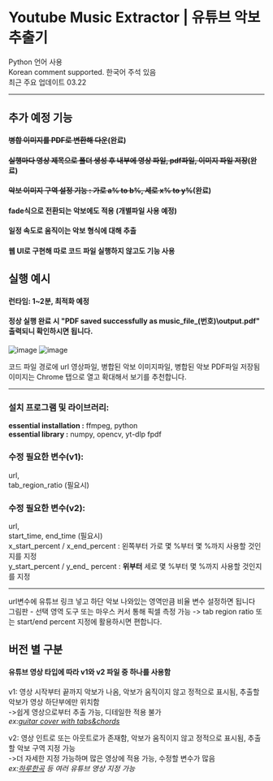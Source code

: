 # Youtube Music Extractor | 유튜브 악보 추출기

Python 언어 사용  
Korean comment supported. 한국어 주석 있음  
최근 주요 업데이트 03.22  
***
## 추가 예정 기능

#### ~~병합 이미지를 PDF로 변환해 다운~~(완료)

#### ~~실행마다 영상 제목으로 폴더 생성 후 내부에 영상 파일, pdf파일, 이미지 파일 저장~~(완료)

#### ~~악보 이미지 구역 설정 기능 : 가로 a% to b%, 세로 x% to y%~~(완료)

#### fade식으로 전환되는 악보에도 적용 (개별파일 사용 예정)

#### 일정 속도로 움직이는 악보 형식에 대해 추출

#### 웹 UI로 구현해 따로 코드 파일 실행하지 않고도 기능 사용

## 실행 예시

#### 런타임: 1~2분, 최적화 예정
#### 정상 실행 완료 시 "PDF saved successfully as music_file_(번호)\output.pdf" 출력되니 확인하시면 됩니다.
![image](https://github.com/user-attachments/assets/ccbcd56e-1616-43c4-b373-f48b0e5761dc)
![image](https://github.com/user-attachments/assets/897fac09-e3fd-4334-8ced-810092198fd0)


코드 파일 경로에 url 영상파일, 병합된 악보 이미지파일, 병합된 악보 PDF파일 저장됨  
이미지는 Chrome 탭으로 열고 확대해서 보기를 추천합니다.
***
### 설치 프로그램 및 라이브러리:  

**essential installation :**
ffmpeg,
python  
**essential library :**
numpy,
opencv,
yt-dlp
fpdf

### 수정 필요한 변수(v1):  
url,  
tab_region_ratio (필요시)

### 수정 필요한 변수(v2):  
url,  
start_time, end_time (필요시)  
x_start_percent / x_end_percent : 왼쪽부터 가로 몇 %부터 몇 %까지 사용할 것인지를 지정  
y_start_percent / y_end_ percent : **위부터** 세로 몇 %부터 몇 %까지 사용할 것인지를 지정  
***

url변수에 유튜브 링크 넣고 하단 악보 나와있는 영역만큼 비율 변수 설정하면 됩니다  
그림판 - 선택 영역 도구 또는 마우스 커서 통해 픽셀 측정 가능 -> tab region ratio 또는 start/end percent 지정에 활용하시면 편합니다.

## 버전 별 구분
#### 유튜브 영상 타입에 따라 v1와 v2 파일 중 하나를 사용함
v1: 영상 시작부터 끝까지 악보가 나옴, 악보가 움직이지 않고 정적으로 표시됨, 추출할 악보가 영상 하단부에만 위치함  
->쉽게 영상으로부터 추출 가능, 디테일한 적용 불가  
*ex:[guitar cover with tabs&chords](https://www.youtube.com/channel/UCeWHmkuMBM760nryL8wLfLg)*  

v2: 영상 인트로 또는 아웃트로가 존재함, 악보가 움직이지 않고 정적으로 표시됨, 추출할 악보 구역 지정 가능  
->더 자세한 지정 가능하며 많은 영상에 적용 가능, 수정할 변수가 많음  
*ex:[하루한곡](https://www.youtube.com/channel/UCKqym7WZq6J6BDJqapiinxw) 등 여러 유튜브 영상 지정 가능*
